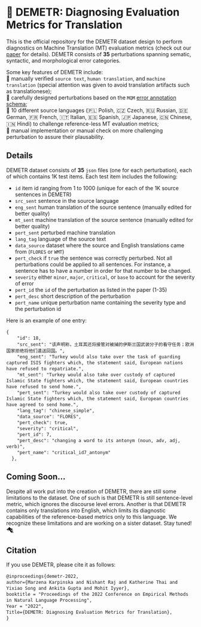 #  :ear_of_rice: DEMETR: Diagnosing Evaluation Metrics for Translation
This is the official repository for the DEMETR dataset design to perform diagnostics on Machine Translation (MT) evaluation metrics (check out our [paper](http://arxiv.org/abs/2210.13746) for details). DEMETR consists of **35** perturbations spanning sematic, syntactic, and morphological error categories.

Some key features of DEMETR include:  
:hibiscus: manually verified `source text`, `human translation`, and `machine translation` (special attention was given to avoid translation artifacts such as translationese);  
:hibiscus: carefully designed perturbations based on the `MQM` [error annotation schema](https://themqm.org/error-types-2/typology);  
:hibiscus: 10 different source languages (:poland: Polish, :czech_republic: Czech, 🇷🇺 Russian, 🇩🇪 German, 🇫🇷 French, 🇮🇹 Italian, 🇪🇸 Spanish, 🇯🇵 Japanese, 🇨🇳 Chinese, :india: Hindi) to challenge reference-less MT evaluation metrics;  
:hibiscus: manual implementation or manual check on more challenging perturbation to assure their plausability.  

## Details

DEMETR dataset consists of **35** `json` files (one for each perturbation), each of which contains 1K test items. Each test item includes the following:
- `id` item id ranging from 1 to 1000 (unique for each of the 1K source sentences in DEMETR)
- `src_sent` sentence in the source language
- `eng_sent` human translation of the source sentence (manually edited for better quality)
- `mt_sent` machine translation of the source sentence (manually edited for better quality)
- `pert_sent` perturbed machine translation
- `lang_tag` language of the source text
- `data_source` dataset where the source and English translations came from (`FLORES` or `WMT`)
- `pert_check` if `true` the sentence was correctly perturbed. Not all perturbations could be applied to all sentences. For instance, a sentence has to have a number in order for that number to be changed.
- `severity` either `minor`, `major`, `critical`, or `base` to account for the severity of error
- `pert_id` the `id` of the perturbation as listed in the paper (1-35)
- `pert_desc` short description of the perturbation
- `pert_name` unique perturbation name containing the severity type and the perturbation id

Here is an example of one entry:
```
{
    "id": 18,
    "src_sent": "该声明称，土耳其还将接管对被捕的伊斯兰国武装分子的看守任务；欧洲国家拒绝将他们遣送回国。",
    "eng_sent": "Turkey would also take over the task of guarding captured ISIS fighters which, the statement said, European nations have refused to repatriate.",
    "mt_sent": "Turkey would also take over custody of captured Islamic State fighters which, the statement said, European countries have refused to send home.",
    "pert_sent": "Turkey would also take over custody of captured Islamic State fighters which, the statement said, European countries have agreed to send home.",
    "lang_tag": "chinese_simple",
    "data_source": "FLORES",
    "pert_check": true,
    "severity": "critical",
    "pert_id": 7,
    "pert_desc": "changing a word to its antonym (noun, adv, adj, verb)",
    "pert_name": "critical_id7_antonym"
  },
```

## Coming Soon...
Despite all work put into the creation of DEMETR, there are still some limitations to the dataset. One of such is that DEMETR is still sentence-level metric, which ignores the discourse level errors. Another is that DEMETR contains only translations into English, which limits its diagnostic capabilities of the reference-based metrics only to this language. We recognize these limitations and are working on a sister dataset. Stay tuned! 
<img src="https://github.com/marzenakrp/demetr/blob/main/assets/dementor-new.png" width="20">


## Citation

If you use DEMETR, please cite it as follows:

```
@inproceedings{demetr-2022,
author={Marzena Karpinska and Nishant Raj and Katherine Thai and Yixiao Song and Ankita Gupta and Mohit Iyyer},
booktitle = "Proceedings of the 2022 Conference on Empirical Methods in Natural Language Processing",
Year = "2022",
Title={DEMETR: Diagnosing Evaluation Metrics for Translation},
}
```

